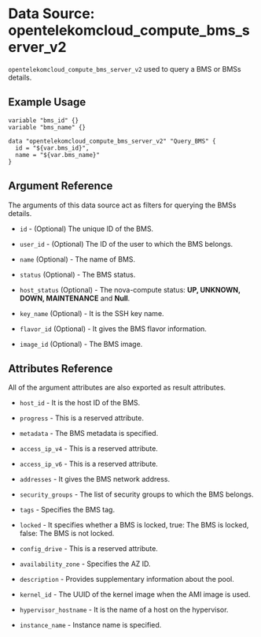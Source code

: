 # Data Source: opentelekomcloud_compute_bms_server_v2

`opentelekomcloud_compute_bms_server_v2` used to query a BMS or BMSs details.

## Example Usage

```hcl
variable "bms_id" {}
variable "bms_name" {}

data "opentelekomcloud_compute_bms_server_v2" "Query_BMS" {
  id = "${var.bms_id}",
  name = "${var.bms_name}"     
}
```

## Argument Reference

The arguments of this data source act as filters for querying the BMSs details.

* `id` - (Optional) The unique ID of the BMS.

* `user_id` - (Optional) The ID of the user to which the BMS belongs.

* `name` (Optional) - The name of BMS.

* `status` (Optional) - The BMS status.

* `host_status` (Optional) - The nova-compute status: **UP, UNKNOWN, DOWN, MAINTENANCE** and **Null**.

* `key_name` (Optional) - It is the SSH key name.

* `flavor_id` (Optional) - It gives the BMS flavor information.

* `image_id` (Optional) - The BMS image.


## Attributes Reference

All of the argument attributes are also exported as result attributes. 

* `host_id` - 	It is the host ID of the BMS.

* `progress` - This is a reserved attribute.

* `metadata` -  The BMS metadata is specified.

* `access_ip_v4` -  This is a reserved attribute.

* `access_ip_v6` - This is a reserved attribute.  

* `addresses` - It gives the BMS network address.

* `security_groups` - The list of security groups to which the BMS belongs.

* `tags` - Specifies the BMS tag.

* `locked` -  It specifies whether a BMS is locked, true: The BMS is locked, false: The BMS is not locked.

* `config_drive` -  This is a reserved attribute.

* `availability_zone` - Specifies the AZ ID.

* `description` -  Provides supplementary information about the pool.

* `kernel_id` - The UUID of the kernel image when the AMI image is used.

* `hypervisor_hostname` -  It is the name of a host on the hypervisor.

* `instance_name` - Instance name is specified.

